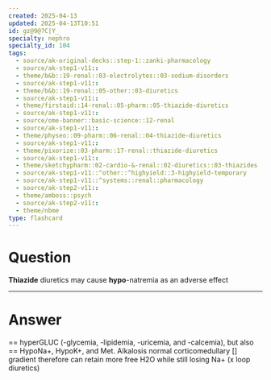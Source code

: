 ```yaml
---
created: 2025-04-13
updated: 2025-04-13T10:51
id: gz@9@?C|Y_
specialty: nephro
specialty_id: 104
tags:
  - source/ak-original-decks::step-1::zanki-pharmacology
  - source/ak-step1-v11::
  - theme/b&b::19-renal::03-electrolytes::03-sodium-disorders
  - source/ak-step1-v11::
  - theme/b&b::19-renal::05-other::03-diuretics
  - source/ak-step1-v11::
  - theme/firstaid::14-renal::05-pharm::05-thiazide-diuretics
  - source/ak-step1-v11::
  - source/ome-banner::basic-science::12-renal
  - source/ak-step1-v11::
  - theme/physeo::09-pharm::06-renal::04-thiazide-diuretics
  - source/ak-step1-v11::
  - theme/pixorize::03-pharm::17-renal::thiazide-diuretics
  - source/ak-step1-v11::
  - theme/sketchypharm::02-cardio-&-renal::02-diuretics::03-thiazides
  - source/ak-step1-v11::^other::^highyield::3-highyield-temporary
  - source/ak-step1-v11::^systems::renal::pharmacology
  - source/ak-step2-v11::
  - theme/amboss::psych
  - source/ak-step2-v11::
  - theme/nbme
type: flashcard
---
```


# Question
**Thiazide** diuretics may cause **hypo**-natremia as an adverse effect

---

# Answer
== hyperGLUC (-glycemia, -lipidemia, -uricemia, and -calcemia), but also  == HypoNa+, HypoK+, and Met. Alkalosis   normal corticomedullary [] gradient therefore can retain more free H2O while still losing Na+ (x loop diuretics)